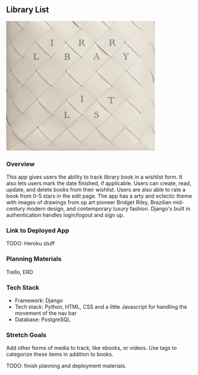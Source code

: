 ## Library List

![LL logo](/main_app/static/images/bag1.jpg)

### Overview
This app gives users the ability to track library book in a wishlist form. It also lets users mark the date finished, if applicable. Users can create, read, update, and delete books from their wishlist. Users are also able to rate a book from 0-5 stars in the edit page. The app has a arty and eclectic theme with images of drawings from op art pioneer Bridget Riley, Brazilian mid-century modern design, and contemporary luxury fashion. Django's built in authentication handles login/logout and sign up.

### Link to Deployed App
TODO: Heroku stuff

### Planning Materials
Trello, ERD

### Tech Stack
* Framework: Django
* Tech stack: Python, HTML, CSS and a little Javascript for handling the movement of the nav bar
* Database: PostgreSQL

### Stretch Goals
Add other forms of media to track, like ebooks, or videos. Use tags to categorize these items in addition to books.

TODO: finish planning and deployment materials.




